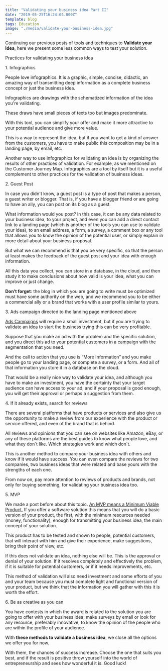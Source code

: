 ```yaml
---
title: "Validating your business idea Part II"
date: "2019-05-25T16:24:04.000Z"
template: blog
tags: Education
image: "./media/validate-your-business-idea.jpg"
---
```


Continuing our previous posts of tools and techniques to **Validate your Idea**, here we present some less common ways to test your solution.

<title-2>Practices for validating your business idea</title-2>

<title-3>1. Infographics</title-3>

People love infographics. It is a graphic, simple, concise, didactic, an amazing way of transmitting deep information as a complete business concept or just the business idea. 

Infographics are drawings with the schematized information of the idea you're validating.

These draws have small pieces of texts too but images predominate. 

With this tool, you can simplify your offer and make it more attractive to your potential audience and give more value. 

This is a way to represent the idea, but if you want to get a kind of answer from the customers, you have to make public this composition may be in a landing page, by email, etc. 

Another way to use infographics for validating an idea is by organizing the results of other practices of validation. For example, as we mentioned on the Customer Journey Map. 
Infographics are a tool by itself but it is a useful complement to other practices for the validation of business ideas.

<title-3>2. Guest Post</title-3>

In case you didn't know, a guest post is a type of post that makes a person, a guest writer or blogger. That is, if you have a blogger friend or are going to have an ally, you can post on its blog as a guest. 

What information would you post? In this case, it can be any data related to your business idea, to your project, and even you can add a direct contact link to a landing page (which is another of the tools you can use to validate your idea), to an email address, a form, a survey, a comment box or any tool that allows you to know the opinion of the potential user, or simply explain in more detail about your business proposal. 

But what we can recommend is that you be very specific, so that the person at least makes the feedback of the guest post and your idea with enough information. 

All this data you collect, you can store in a database, in the cloud, and then study it to make conclusions about how valid is your idea, what you can improve or just change. 

**Don’t forget**: the blog in which you are going to write must be optimized must have some authority on the web, and we recommend you to be either a commercial ally or a brand that works with a user profile similar to yours. 

<title-3>3. Ads campaign directed to the landing page mentioned above</title-3>

[Ads Campaigns](https://cobuildlab.com/blog/Planning-your-ads-campaign-on-10-steps/) will require a small investment, but if you are trying to validate an idea to start the business trying this can be very profitable. 

Suppose that you make an ad with the problem and the specific solution, and you direct this ad to your potential customers in a campaign with the segmentation that you need. 

And the call to action that you use is “More Information” and you make people go to your landing page, or complete a survey, or a form. And all of that information you store it in a database on the cloud. 

That would be a really nice way to validate your idea, and although you have to make an investment, you have the certainty that your target audience can have access to your ad, and if your proposal is good enough, you will get their approval or perhaps a suggestion from them. 

<title-3>4. If it already exists, search for reviews</title-3>

There are several platforms that have products or services and also give us the opportunity to make a review from our experience with the product or service offered, and even of the brand that is behind. 

All reviews and opinions that you can see on websites like Amazon, eBay, or any of these platforms are the best guides to know what people love, and what they don´t like. Which strategies work and which don´t. 

This is another method to compare your business idea with others and know if it would have success. You can even compare the reviews for two companies, two business ideas that were related and base yours with the strengths of each one. 

From now on, pay more attention to reviews of products and brands, not only for buying something, for validating your business idea too.   

<title-3>5. MVP</title-3>

We made a post before about this topic. [An MVP means a Minimum Viable Product.](https://cobuildlab.com/blog/minimum-viable-product/) If you offer a software solution this means that you will do a basic version of your product, the first, with the minimum resources needed (money, functionality), enough for transmitting your business idea, the main concept of your solution. 

This product has to be tested and shown to people, potential customers, that will interact with him and give their experience, make suggestions, bring their point of view, etc.

If this does not validate an idea, nothing else will be. This is the approval or denial of your solution. If it resolves completely and effectively the problem, if it is suitable for potential customers, or if it needs improvements, etc. 

This method of validation will also need investment and some efforts of you and your team because you must complete light and functional version of your product, but we think that the information you will gather with this it is worth the effort.

<title-3>6. Be as creative as you can </title-3>

You have contests in which the award is related to the solution you are going to offer with your business idea; make surveys by email or look for any resource, preferably innovative, to know the opinion of the people who are within the profile of your audience. 

With **these methods to validate a business idea**, we close all the options we offer you for now. 

With them, the chances of success increase. Choose the one that suits you best, and if the result is positive throw yourself into the world of entrepreneurship and sees how wonderful it is. Good luck!


